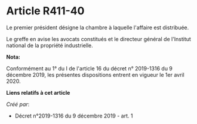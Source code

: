 # Article R411-40

Le premier président désigne la chambre à laquelle l'affaire est distribuée.

Le greffe en avise les avocats constitués et le directeur général de l'Institut national de la propriété industrielle.

**Nota:**

Conformément au 1° du I de l'article 16 du décret n° 2019-1316 du 9 décembre 2019, les présentes dispositions entrent en
vigueur le 1er avril 2020.

**Liens relatifs à cet article**

_Créé par_:

  - Décret n°2019-1316 du 9 décembre 2019 - art. 1
